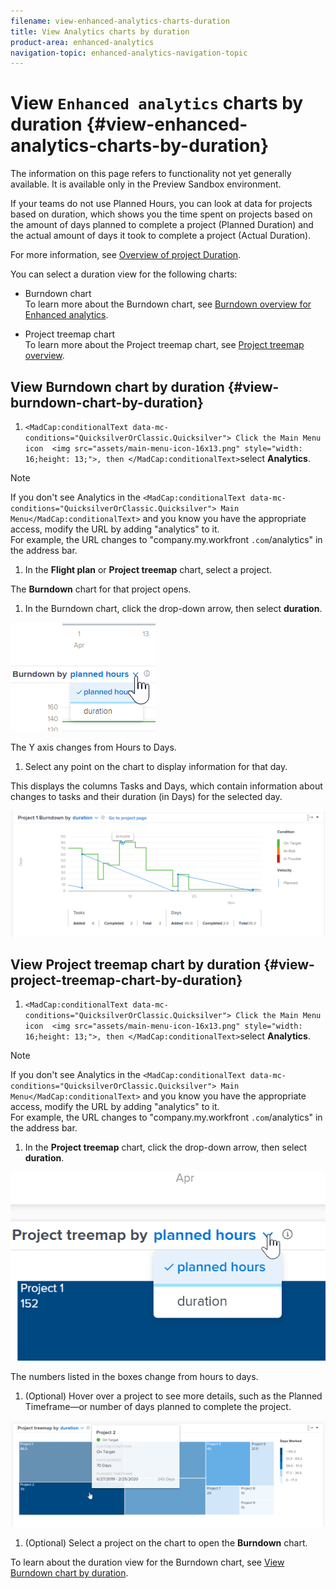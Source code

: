 ```yaml
---
filename: view-enhanced-analytics-charts-duration
title: View Analytics charts by duration
product-area: enhanced-analytics
navigation-topic: enhanced-analytics-navigation-topic
---
```





# View `Enhanced analytics` charts by duration {#view-enhanced-analytics-charts-by-duration}

The information on this page refers to functionality not yet generally available. It is available only in the Preview Sandbox environment.


If your teams do not use Planned Hours, you can look at data for projects based on duration, which shows you the time spent on projects based on the amount of days planned to complete a project (Planned Duration) and the actual amount of days it took to complete a project (Actual Duration).


For more information, see [Overview of project Duration](project-duration.md).


You can select a duration view for the following charts:



* Burndown chart  
  To learn more about the Burndown chart, see [Burndown overview for Enhanced analytics](burndown-overview.md).

* Project treemap chart  
  To learn more about the Project treemap chart, see [Project treemap overview](project-treemap-overview.md).





## View Burndown chart by duration {#view-burndown-chart-by-duration}




1.   `<MadCap:conditionalText data-mc-conditions="QuicksilverOrClassic.Quicksilver"> Click the Main Menu icon  <img src="assets/main-menu-icon-16x13.png" style="width: 16;height: 13;">, then </MadCap:conditionalText>`select **Analytics**.


   >[!NOTE]
   >
   >If you don't see Analytics in the `<MadCap:conditionalText data-mc-conditions="QuicksilverOrClassic.Quicksilver"> Main Menu</MadCap:conditionalText>` and you know you have the appropriate access, modify the URL by adding "analytics" to it.  
   >For example, the URL changes to "company.my.workfront `.com`/analytics" in the address bar.



1.  In the **Flight plan** or **Project treemap** chart, select a project.


   The **Burndown** chart for that project opens.

1.  In the Burndown chart, click the drop-down arrow, then select **duration**.


   ![](assets/duration-selection-burndown.png)




   The Y axis changes from Hours to Days.

1.  Select any point on the chart to display information for that day.


   This displays the columns Tasks and Days, which contain information about changes to tasks and their duration (in Days) for the selected day.



![](assets/duration-burndown-600x240.png)




## View Project treemap chart by duration {#view-project-treemap-chart-by-duration}




1.   `<MadCap:conditionalText data-mc-conditions="QuicksilverOrClassic.Quicksilver"> Click the Main Menu icon  <img src="assets/main-menu-icon-16x13.png" style="width: 16;height: 13;">, then </MadCap:conditionalText>`select **Analytics**.


   >[!NOTE]
   >
   >If you don't see Analytics in the `<MadCap:conditionalText data-mc-conditions="QuicksilverOrClassic.Quicksilver"> Main Menu</MadCap:conditionalText>` and you know you have the appropriate access, modify the URL by adding "analytics" to it.  
   >For example, the URL changes to "company.my.workfront `.com`/analytics" in the address bar.



1.  In the **Project treemap** chart, click the drop-down arrow, then select **duration**.


   ![](assets/duration-selection-treemap.png)




   The numbers listed in the boxes change from hours to days.

1.  (Optional) Hover over a project to see more details, such as the Planned Timeframe—or number of days planned to complete the project.


   ![](assets/duration-treemap-600x203.png)



1.  (Optional) Select a project on the chart to open the **Burndown** chart.


   To learn about the duration view for the Burndown chart, see [View Burndown chart by duration](#view).



